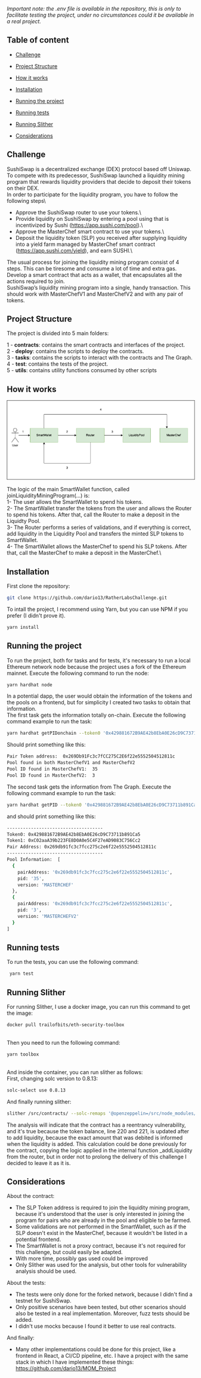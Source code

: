 _Important note: the .env file is available in the repository, this is only to facilitate testing the project, under no circumstances could it be available in a real project._

## Table of content

- [Challenge](#challenge)

- [Project Structure](#project-structure)

- [How it works](#about-the-game)

- [Installation](#installation)

- [Running the project](#running-the-project)

- [Running tests](#running-the-tests)

- [Running Slither](#running-slither)

- [Considerations](#considerations)

## Challenge

SushiSwap is a decentralized exchange (DEX) protocol based off Uniswap.\
To compete with its predecessor, SushiSwap launched a liquidity mining
program that rewards liquidity providers that decide to deposit their tokens
on their DEX.\
In order to participate for the liquidity program, you have to follow the
following steps\

- Approve the SushiSwap router to use your tokens.\
- Provide liquidity on SushiSwap by entering a pool using that is
  incentivized by Sushi (https://app.sushi.com/pool).\
- Approve the MasterChef smart contract to use your tokens.\
- Deposit the liquidity token (SLP) you received after supplying
  liquidity into a yield farm managed by MasterChef smart
  contract (https://app.sushi.com/yield), and earn SUSHI.\

The usual process for joining the liquidity mining program consist of 4 steps.
This can be tiresome and consume a lot of time and extra gas.\
Develop a smart contract that acts as a wallet, that encapsulates all the
actions required to join.\
SushiSwap’s liquidity mining program into a single, handy transaction.
This should work with MasterChefV1 and MasterChefV2 and with any pair of
tokens.

## Project Structure

The project is divided into 5 main folders:

1 - **contracts**: contains the smart contracts and interfaces of the project.\
2 - **deploy**: contains the scripts to deploy the contracts.\
3 - **tasks**: contains the scripts to interact with the contracts and The Graph.\
4 - **test**: contains the tests of the project.\
5 - **utils**: contains utility functions consumed by other scripts

## How it works

![Alt text](/Diagram.png?raw=true "Diagram")

The logic of the main SmartWallet function, called joinLiquidityMiningProgram(...) is:\
1- The user allows the SmartWallet to spend his tokens.\
2- The SmartWallet transfer the tokens from the user and allows the Router to spend his tokens. After that, call the Router to make a deposit in the Liquidty Pool.\
3- The Router performs a series of validations, and if everything is correct, add liquidity in the Liquidity Pool and transfers the minted SLP tokens to SmartWallet.\
4- The SmartWallet allows the MasterChef to spend his SLP tokens. After that, call the MasterChef to make a deposit in the MasterChef.\

## Installation

First clone the repository:

```bash
git clone https://github.com/dario13/RatherLabsChallenge.git
```

To intall the project, I recommend using Yarn, but you can use NPM if you prefer (I didn't prove it).

```bash
yarn install
```

## Running the project

To run the project, both for tasks and for tests, it's necessary to run a local Ethereum network node because the project uses a fork of the Ethereum mainnet. Execute the following command to run the node:

```bash
yarn hardhat node
```

In a potential dapp, the user would obtain the information of the tokens and the pools on a frontend, but for simplicity I created two tasks to obtain that information. \
The first task gets the information totally on-chain. Execute the following command example to run the task:

```bash
yarn hardhat getPIDonchain --token0 '0x429881672B9AE42b8EbA0E26cD9C73711b891Ca5' --token1 '0xC02aaA39b223FE8D0A0e5C4F27eAD9083C756Cc2' --network localhost
```

Should print something like this:

```bash
Pair Token address:  0x269Db91Fc3c7fCC275C2E6f22e5552504512811c
Pool found in both MasterChefV1 and MasterChefV2
Pool ID found in MasterChefV1:  35
Pool ID found in MasterChefV2:  3
```

The second task gets the information from The Graph. Execute the following command example to run the task:

```bash
yarn hardhat getPID --token0 '0x429881672B9AE42b8EbA0E26cD9C73711b891Ca5' --token1 '0xC02aaA39b223FE8D0A0e5C4F27eAD9083C756Cc2' --network localhost
```

and should print something like this:

```bash
------------------------------------
Token0: 0x429881672B9AE42b8EbA0E26cD9C73711b891Ca5
Token1: 0xC02aaA39b223FE8D0A0e5C4F27eAD9083C756Cc2
Pair Address: 0x269db91fc3c7fcc275c2e6f22e5552504512811c
------------------------------------
Pool Information:  [
  {
    pairAddress: '0x269db91fc3c7fcc275c2e6f22e5552504512811c',
    pid: '35',
    version: 'MASTERCHEF'
  },
  {
    pairAddress: '0x269db91fc3c7fcc275c2e6f22e5552504512811c',
    pid: '3',
    version: 'MASTERCHEFV2'
  }
]
```

## Running tests

To run the tests, you can use the following command:

```bash
 yarn test
```

## Running Slither

For running Slither, I use a docker image, you can run this command to get the image:

```bash
docker pull trailofbits/eth-security-toolbox
```

\
 Then you need to run the following command:

```bash
yarn toolbox
```

\
 And inside the container, you can run slither as follows:\
 First, changing solc version to 0.8.13:

```bash
solc-select use 0.8.13
```

And finally running slither:

```bash
slither /src/contracts/ --solc-remaps '@openzeppelin=/src/node_modules/@openzeppelin @chainlink=/src/node_modules/@chainlink' --exclude naming-convention,external-function,low-level-calls
```

The analysis will indicate that the contract has a reentrancy vulnerability, and it's true because the token balance, line 220 and 221, is updated after to add liquidity, because the exact amount that was debited is informed when the liquidity is added. This calculation could be done previously for the contract, copying the logic applied in the internal function \_addLiquidity from the router, but in order not to prolong the delivery of this challenge I decided to leave it as it is.

## Considerations

About the contract:

- The SLP Token address is required to join the liquidity mining program, because it's understood that the user is only interested in joining the program for pairs who are already in the pool and eligible to be farmed.
- Some validations are not performed in the SmartWallet, such as if the SLP doesn't exist in the MasterChef, because it wouldn't be listed in a potential frontend.
- The SmartWallet is not a proxy contract, because it's not required for this challenge, but could easily be adapted.
- With more time, possibly gas used could be improved
- Only Slither was used for the analysis, but other tools for vulnerability analysis should be used.

About the tests:

- The tests were only done for the forked network, because I didn't find a testnet for SushiSwap.
- Only positive scenarios have been tested, but other scenarios should also be tested in a real implementation. Moreover, fuzz tests should be added.
- I didn't use mocks because I found it better to use real contracts.

And finally:

- Many other implementations could be done for this project, like a frontend in React, a CI/CD pipeline, etc. I have a project with the same stack in which I have implemented these things: https://github.com/dario13/MOM_Project
